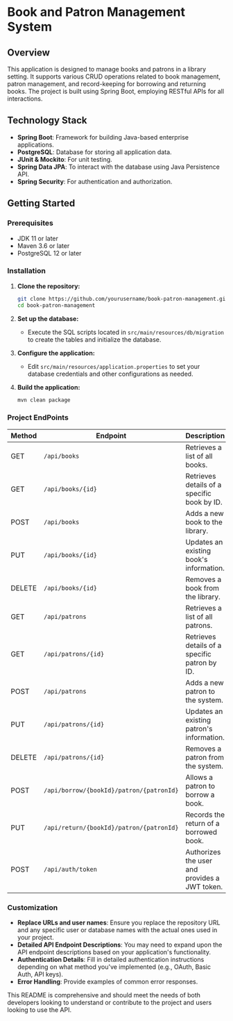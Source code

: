 # Book and Patron Management System

## Overview
This application is designed to manage books and patrons in a library setting. It supports various CRUD operations related to book management, patron management, and record-keeping for borrowing and returning books. The project is built using Spring Boot, employing RESTful APIs for all interactions.

## Technology Stack
- **Spring Boot**: Framework for building Java-based enterprise applications.
- **PostgreSQL**: Database for storing all application data.
- **JUnit & Mockito**: For unit testing.
- **Spring Data JPA**: To interact with the database using Java Persistence API.
- **Spring Security**: For authentication and authorization.

## Getting Started

### Prerequisites
- JDK 11 or later
- Maven 3.6 or later
- PostgreSQL 12 or later

### Installation

1. **Clone the repository:**
   ```bash
   git clone https://github.com/yourusername/book-patron-management.git
   cd book-patron-management

2. **Set up the database:**
   - Execute the SQL scripts located in `src/main/resources/db/migration` to create the tables and initialize the database.

3. **Configure the application:**
   - Edit `src/main/resources/application.properties` to set your database credentials and other configurations as needed.

4. **Build the application:**
   ```bash
   mvn clean package

### Project EndPoints


| Method | Endpoint                          | Description                                    |
|--------|-----------------------------------|------------------------------------------------|
| GET    | `/api/books`                      | Retrieves a list of all books.                 |
| GET    | `/api/books/{id}`                 | Retrieves details of a specific book by ID.    |
| POST   | `/api/books`                      | Adds a new book to the library.                |
| PUT    | `/api/books/{id}`                 | Updates an existing book's information.        |
| DELETE | `/api/books/{id}`                 | Removes a book from the library.               |
| GET    | `/api/patrons`                    | Retrieves a list of all patrons.               |
| GET    | `/api/patrons/{id}`               | Retrieves details of a specific patron by ID.  |
| POST   | `/api/patrons`                    | Adds a new patron to the system.               |
| PUT    | `/api/patrons/{id}`               | Updates an existing patron's information.      |
| DELETE | `/api/patrons/{id}`               | Removes a patron from the system.              |
| POST   | `/api/borrow/{bookId}/patron/{patronId}` | Allows a patron to borrow a book.         |
| PUT    | `/api/return/{bookId}/patron/{patronId}` | Records the return of a borrowed book.   |
| POST   | `/api/auth/token`                 | Authorizes the user and provides a JWT token.  |


### Customization
- **Replace URLs and user names**: Ensure you replace the repository URL and any specific user or database names with the actual ones used in your project.
- **Detailed API Endpoint Descriptions**: You may need to expand upon the API endpoint descriptions based on your application's functionality.
- **Authentication Details**: Fill in detailed authentication instructions depending on what method you've implemented (e.g., OAuth, Basic Auth, API keys).
- **Error Handling**: Provide examples of common error responses.

This README is comprehensive and should meet the needs of both developers looking to understand or contribute to the project and users looking to use the API.

